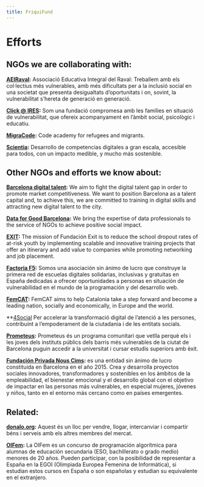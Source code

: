 ```yaml
---
title: FriquiFund
---
```



# Efforts


## NGOs we are collaborating with:

**[AEIRaval](https://www.aeiraval.org/):** Associació Educativa Integral del Raval: Treballem amb els col·lectius més vulnerables, amb més dificultats per a la inclusió social en una societat que presenta desigualtats d’oportunitats i on, sovint, la vulnerabilitat s’hereta de generació en generació.

**[Click @ IRES](https://www.fundacioires.org/ca/que-fem/ecosistema-de-projectes/projecte-click/):** Som una fundació compromesa amb les famílies en situació de vulnerabilitat, que ofereix acompanyament en l’àmbit social, psicològic i educatiu.

**[MigraCode](https://migracode.openculturalcenter.org/):** Code academy for refugees and migrants.

**[Scientia](https://www.scientia.es/fundacion-scientia):**  Desarrollo de competencias digitales a gran escala, accesible para todos, con un impacto medible,  y mucho más sostenible.

## Other NGOs and efforts we know about:

**[Barcelona digital talent](https://barcelonadigitaltalent.com/en/):** We aim to fight the digital talent gap in order to promote market competitiveness. We want to position Barcelona as a talent capital and, to achieve this, we are committed to training in digital skills and attracting new digital talent to the city.

**[Data for Good Barcelona](https://twitter.com/DataForGoodBCN):** We bring the expertise of data professionals to the service of NGOs to achieve positive social impact.

**[EXIT](https://fundacionexit.org/?lang=en):** The mission of Fundación Exit is to reduce the school dropout rates of at-risk youth by implementing scalable and innovative training projects that offer an itinerary and add value to companies while promoting networking and job placement.

**[Factoria F5](https://factoriaf5.org/):** Somos una asociación sin ánimo de lucro que construye la primera red de escuelas digitales solidarias, inclusivas y gratuitas en España dedicadas a ofrecer oportunidades a personas en situación de vulnerabilidad en el mundo de la programación y del desarrollo web.

**[FemCAT](https://www.femcat.cat/):** FemCAT aims to help Catalonia take a step forward and become a leading nation, socially and economically, in Europe and the world.

**[4Social](https://www.m4social.org/ca) Per accelerar la transformació digital de l’atenció a les persones, contribuint a l’empoderament de la ciutadania i de les entitats socials.

**[Prometeus](https://afev.cat/projectes/prometeus/):** Prometeus és un programa comunitari que vetlla perquè els i les joves dels instituts públics dels barris més vulnerables de la ciutat de Barcelona puguin accedir a la universitat i cursar estudis superiors amb èxit.

**[Fundación Privada Nous Cims](https://www.nouscims.com/quienes-somos/sobre-nous-cims/):** es una entidad sin ánimo de lucro constituida en Barcelona en el año 2015. Crea y desarrolla proyectos sociales innovadores, transformadores y sostenibles en los ámbitos de la empleabilidad, el bienestar emocional y el desarrollo global con el objetivo de impactar en las personas más vulnerables, en especial mujeres, jóvenes y niños, tanto en el entorno más cercano como en países emergentes.

## Related:

**[donalo.org](http://donalo.org/):** Aquest és un lloc per vendre, llogar, intercanviar i compartir béns i serveis amb els altres membres del mercat.

**[OIFem](https://oifem.es/):** La OIFem es un concurso de programación algorítmica para alumnas de educación secundaria (ESO, bachillerato o grado medio) menores de 20 años. Pueden participar, con la posibilidad de representar a España en la EGOI (Olimpiada Europea Femenina de Informática), si estudian estos cursos en España o son españolas y estudian su equivalente en el extranjero.
